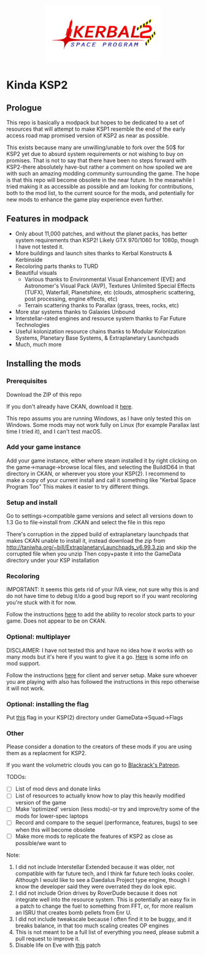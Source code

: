 
<p align="center">
    <a>
        <img width="300" src="flag/underconstruction.png">
    </a>
</p>

# Kinda KSP2

## Prologue

This repo is basically a modpack but hopes to be dedicated to a set of resources that will attempt to make KSP1 resemble the end of the early access road map promised version of KSP2 as near as possible.

This exists because many are unwilling/unable to fork over the 50$ for KSP2 yet due to absurd system requirements or not wishing to buy on promises.
That is not to say that there have been no steps forward with KSP2-there absolutely have-but rather a comment on how spoiled we are with such an amazing modding community surrounding the game.
The hope is that this repo will become obsolete in the near future. In the meanwhile I tried making it as accessible as possible and am looking for contributions, both to the mod list, to the current source for the mods, and potentially for new mods to enhance the game play experience even further.

## Features in modpack

* Only about 11,000 patches, and without the planet packs, has better system requirements than KSP2! Likely GTX 970/1060 for 1080p, though I have not tested it.
* More buildings and launch sites thanks to Kerbal Konstructs & Kerbinside
* Recoloring parts thanks to TURD
* Beautiful visuals
  * Various thanks to Environmental Visual Enhancement (EVE) and Astronomer's Visual Pack (AVP), Textures Unlimited Special Effects (TUFX), Waterfall, Planetshine, etc (clouds, atmospheric scattering, post processing, engine effects, etc)
  * Terrain scattering thanks to Parallax (grass, trees, rocks, etc)
* More star systems thanks to Galaxies Unbound
* Interstellar-rated engines and resource system thanks to Far Future Technologies
* Useful kolonization resource chains thanks to Modular Kolonization Systems, Planetary Base Systems, & Extraplanetary Launchpads
* Much, much more

## Installing the mods

### Prerequisites

Download the ZIP of this repo

If you don't already have CKAN, download it [here](https://github.com/KSP-CKAN/CKAN/releases).

This repo assums you are running Windows, as I have only tested this on Windows. Some mods may not work fully on Linux (for example Parallax last time I tried it), and I can't test macOS.

### Add your game instance

Add your game instance, either where steam installed it by right clicking on the game->manage->browse local files, and selecting the BuildID64 in that directory in CKAN, or wherever you store your KSP(2). I recommend to make a copy of your current install and call it something like "Kerbal Space Program Too" This makes it easier to try different things.

### Setup and install

Go to settings->compatible game versions and select all versions down to 1.3
Go to file->install from .CKAN and select the file in this repo

There's corruption in the zipped build of extraplanetary launchpads that makes CKAN unable to install it, instead download the zip from <http://taniwha.org/~bill/ExtraplanetaryLaunchpads_v6.99.3.zip> and skip the corrupted file when you unzip
Then copy+paste it into the GameData directory under your KSP installation

### Recoloring

IMPORTANT: It seems this gets rid of your IVA view, not sure why this is and do not have time to debug it/do a good bug report so if you want recoloring you're stuck with it for now.

Follow the instructions [here](https://forum.kerbalspaceprogram.com/index.php?/topic/174188-112x-textures-unlimited-recolour-depot/) to add the ability to recolor stock parts to your game. Does not appear to be on CKAN.

### Optional: multiplayer

DISCLAIMER: I have not tested this and have no idea how it works with so many mods but it's here if you want to give it a go. [Here](https://github.com/LunaMultiplayer/LunaMultiplayer/wiki/Mod-support) is some info on mod support.

Follow the instructions [here](https://github.com/LunaMultiplayer/LunaMultiplayer/wiki/How-to-install-LMP) for client and server setup. Make sure whoever you are playing with also has followed the instructions in this repo otherwise it will not work.

### Optional: installing the flag

Put [this](flag/underconstruction.png) flag in your KSP(2) directory under GameData->Squad->Flags

### Other

Please consider a donation to the creators of these mods if you are using them as a replacment for KSP2.

If you want the volumetric clouds you can go to [Blackrack's Patreon](https://www.patreon.com/blackrack/posts).

TODOs:

- [ ] List of mod devs and donate links
- [ ] List of resources to actually know how to play this heavily modified version of the game
- [ ] Make 'optimized' version (less mods)-or try and improve/try some of the mods for lower-spec laptops
- [ ] Record and compare to the sequel (performance, features, bugs) to see when this will become obsolete
- [ ] Make more mods to replicate the features of KSP2 as close as possible/we want to

Note:

1. I did not include Interstellar Extended because it was older, not compatible with far future tech, and I think far future tech looks cooler. Although I would like to see a Daedalus Project type engine, though I know the developer said they were overrated they do look epic.
2. I did not include Orion drives by RoverDude because it does not integrate well into the resource system. This is potentially an easy fix in a patch to change the fuel to something from FFT, or, for more realism an ISRU that creates bomb pellets from Enr U.
3. I did not include tweakscale because I often find it to be buggy, and it breaks balance, in that too much scaling creates OP engines
4. This is not meant to be a full list of everything you need, please submit a pull request to improve it.
5. Disable life on Eve with [this](https://drive.google.com/file/d/16-nTUbRgQescq4ajQtka1cJnaOzPcgPy/view) patch
